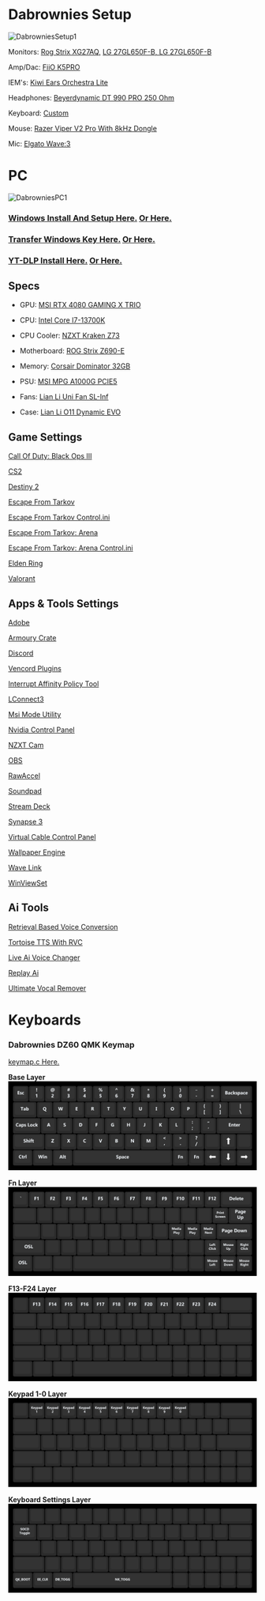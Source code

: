 # Dabrownies Setup

![DabrowniesSetup1](doc/Media/Pictures/DabrowniesSetup1.jpg)

Monitors: [Rog Strix XG27AQ,](https://rog.asus.com/ca-en/monitors/27-to-31-5-inches/rog-strix-xg27aq-model/) [LG 27GL650F-B, LG 27GL650F-B](https://www.lg.com/us/monitors/lg-27gl650f-b-gaming-monitor)

Amp/Dac: [FiiO K5PRO](https://www.fiio.com/k5pro)

IEM's: [Kiwi Ears Orchestra Lite](https://www.linsoul.com/products/kiwi-ears-orchestra-lite)

Headphones: [Beyerdynamic DT 990 PRO 250 Ohm](https://north-america.beyerdynamic.com/p/dt-990-pro)

Keyboard: [Custom](https://github.com/DaRealDabrownie/Dabrownies-Setup/blob/main/README.md#keyboards)

Mouse: [Razer Viper V2 Pro With 8kHz Dongle](https://www.razer.com/ca-en/gaming-mice/razer-viper-v2-pro)

Mic: [Elgato Wave:3](https://www.elgato.com/ca/en/p/wave-3-black)


# PC

![DabrowniesPC1](doc/Media/Pictures/DabrowniesPC1.png)

### [Windows Install And Setup <ins>Here.</ins>](https://www.youtube.com/watch?v=6UQZ5oQg8XA) [<ins>Or Here</ins>.](doc/Media/Videos/ThePerfectWindows11Install.mp4)
### [Transfer Windows Key <ins>Here.</ins>](https://www.youtube.com/watch?v=Ehc9HbYy9U8) [<ins>Or Here.</ins>](doc/Media/Videos/TransferWindowsKey.mp4)
### [YT-DLP Install <ins>Here.</ins>](https://www.youtube.com/watch?v=G6sOzBmxrLM) [<ins>Or Here.</ins>](doc/Media/Videos/YT-DLP_Install.mp4)

## Specs

* GPU: [MSI RTX 4080 GAMING X TRIO](https://www.msi.com/Graphics-Card/GeForce-RTX-4080-16GB-GAMING-X-TRIO)

* CPU: [Intel Core I7-13700K](https://www.intel.com/content/www/us/en/products/sku/230500/intel-core-i713700k-processor-30m-cache-up-to-5-40-ghz/specifications.html)

* CPU Cooler: [NZXT Kraken Z73](https://nzxt.com/en-CA/product/kraken-z73)

* Motherboard: [ROG Strix Z690-E](https://rog.asus.com/ca-en/motherboards/rog-strix/rog-strix-z690-e-gaming-wifi-model/)

* Memory: [Corsair Dominator 32GB](https://www.corsair.com/ca/en/p/memory/cmt32gx5m2b6400c32/dominator-platinum-rgb-32gb-2x16gb-ddr5-dram-6400mhz-c32-memory-kit-black-cmt32gx5m2b6400c32https://www.corsair.com/ca/en/p/memory/cmt32gx5m2b6400c32/dominator-platinum-rgb-32gb-2x16gb-ddr5-dram-6400mhz-c32-memory-kit-black-cmt32gx5m2b6400c32)

* PSU: [MSI MPG A1000G PCIE5](https://www.msi.com/Power-Supply/MPG-A1000G-PCIE5)

* Fans: [Lian Li Uni Fan SL-Inf](https://lian-li.com/product/uni-fan-sl-infinity/?cn-reloaded=1)

* Case: [Lian Li O11 Dynamic EVO](https://lian-li.com/product/o11-dynamic-evo/?cn-reloaded=1%5C%27%5B0%5D)

## Game Settings

[Call Of Duty: Black Ops III](doc/Games/CODBOIII/CODBOIIISettings.txt)

[CS2](doc/Games/CS2/CS2Settings.txt)

[Destiny 2](doc/Games/Destiny2/Destiny2Settings.txt)

[Escape From Tarkov](doc/Games/EFT/EFTSettings.txt)

[Escape From Tarkov Control.ini](doc/Games/EFT/Control.ini)

[Escape From Tarkov: Arena](doc/Games/EFTArena/EFTArenaSettings.txt)

[Escape From Tarkov: Arena Control.ini](doc/Games/EFTArena/Control.ini)

[Elden Ring](doc/Games/EldenRing/EldenRingSettings.txt)

[Valorant](doc/Games/Valorant/ValorantSettings.txt)

## Apps & Tools Settings

[Adobe](doc/AppsAndTools/Adobe/Adobe.txt)

[Armoury Crate](doc/AppsAndTools/ArmouryCrate/ArmouryCrateSettings.txt)

[Discord](doc/AppsAndTools/Discord/DiscordSettings.txt)

[Vencord Plugins](doc/AppsAndTools/Discord/VencordPlugins/VencordPlugins.txt)

[Interrupt Affinity Policy Tool](doc/AppsAndTools/InterruptAffinityPolicyTool/CoreAllocation.txt)

[LConnect3](doc/AppsAndTools/LConnect3/LConnect3Settings.txt)

[Msi Mode Utility](doc/AppsAndTools/MsiModeUtility/Screenshot1.png)

[Nvidia Control Panel](doc/AppsAndTools/NvidiaControlPanel/NvidiaControlPanelSettings.txt)

[NZXT Cam](doc/AppsAndTools/NZXTCam/)

[OBS](doc/AppsAndTools/OBS/)

[RawAccel](doc/AppsAndTools/RawAccel/Screenshot1.png)

[Soundpad](doc/AppsAndTools/Soundpad/)

[Stream Deck](doc/AppsAndTools/StreamDeck/)

[Synapse 3](doc/AppsAndTools/Synapse3/RazerViperV2ProSettings.txt)

[Virtual Cable Control Panel](doc/AppsAndTools/VirtualCableControlPanel/Screenshot1.png)

[Wallpaper Engine](doc/AppsAndTools/WallpaperEngine/WallpaperEngineSettings.txt)

[Wave Link](doc/AppsAndTools/WaveLink/)

[WinViewSet](doc/AppsAndTools/WinViewSet/)

## Ai Tools

[Retrieval Based Voice Conversion](https://github.com/RVC-Project/Retrieval-based-Voice-Conversion-WebUI/)

[Tortoise TTS With RVC](https://github.com/JarodMica/ai-voice-cloning/)

[Live Ai Voice Changer](https://github.com/w-okada/voice-changer/)

[Replay Ai](https://www.tryreplay.io/)

[Ultimate Vocal Remover](https://ultimatevocalremover.com/)

# Keyboards

### Dabrownies DZ60 QMK Keymap

[keymap.c Here.](keyboards/dabrownies_dz60/keymap.c)

**Base Layer**
![base layer](keyboards/dabrownies_dz60/doc/%20%20%20%20%20Base_Layer.png)

**Fn Layer**
![Fn Layer](keyboards/dabrownies_dz60/doc/%20%20%20%20Fn_Layer.png)

**F13-F24 Layer**
![F13-F24 Layer](keyboards/dabrownies_dz60/doc/%20%20%20F13-F24_Layer.png)

**Keypad 1-0 Layer**
![Keypad 1-0 Layer](keyboards/dabrownies_dz60/doc/%20%20Keypad_1-0_Layer.png)

**Keyboard Settings Layer**
![Keyboard Settings Layer](keyboards/dabrownies_dz60/doc/%20Keyboard_Settings_Layer.png)
